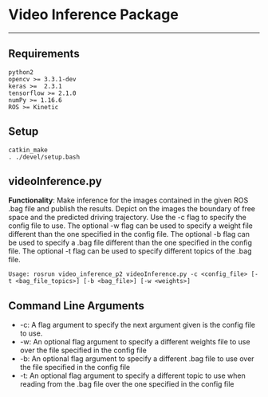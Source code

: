 # Video Inference Package
***
## Requirements
```
python2
opencv >= 3.3.1-dev
keras >=  2.3.1
tensorflow >= 2.1.0
numPy >= 1.16.6
ROS >= Kinetic
```

## Setup
```
catkin_make
. ./devel/setup.bash
```

## videoInference.py
**Functionality**: Make inference for the images contained in the given ROS .bag file and publish the results. Depict on the images the boundary of free space and the predicted driving trajectory. Use the -c flag to specify the config file to use. The optional -w flag can be used to specify a weight file different than the one specified in the config file. The optional -b flag can be used to specify a .bag file different than the one specified in the config file. The optional -t flag can be used to specify different topics of the .bag file.
```
Usage: rosrun video_inference_p2 videoInference.py -c <config_file> [-t <bag_file_topics>] [-b <bag_file>] [-w <weights>]
```

## Command Line Arguments
* -c: A flag argument to specify the next argument given is the config file to use.
* -w: An optional flag argument to specify a different weights file to use over the file specified in the config file
* -b: An optional flag argument to specify a different .bag file to use over the file specified in the config file
* -t: An optional flag argument to specify a different topic to use when reading from the .bag file over the one specified in the config file

